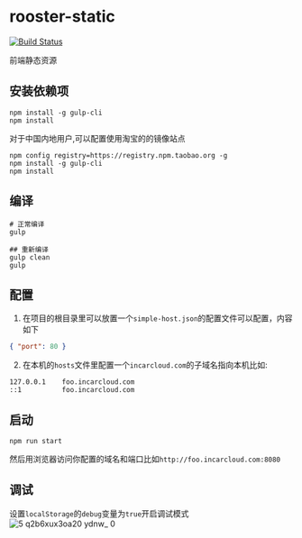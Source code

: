 # rooster-static
[![Build Status](https://travis-ci.org/InCar/rooster-static.svg?branch=master)](https://travis-ci.org/InCar/rooster-static)

前端静态资源

## 安装依赖项
```
npm install -g gulp-cli
npm install
```

对于中国内地用户,可以配置使用淘宝的的镜像站点
```shell
npm config registry=https://registry.npm.taobao.org -g
npm install -g gulp-cli
npm install
```

## 编译
```shell
# 正常编译
gulp

## 重新编译
gulp clean
gulp
```

## 配置
1. 在项目的根目录里可以放置一个`simple-host.json`的配置文件可以配置，内容如下
```json
{ "port": 80 }
```
2. 在本机的`hosts`文件里配置一个`incarcloud.com`的子域名指向本机比如:
```
127.0.0.1    foo.incarcloud.com
::1          foo.incarcloud.com
```


## 启动
```
npm run start
```

然后用浏览器访问你配置的域名和端口比如`http://foo.incarcloud.com:8080`

## 调试
设置`localStorage`的`debug`变量为`true`开启调试模式
![5 q2b6xux3oa20 ydnw_ 0](https://user-images.githubusercontent.com/5030312/28817675-8cc5892a-76db-11e7-89dd-45ae68b10c84.png)

